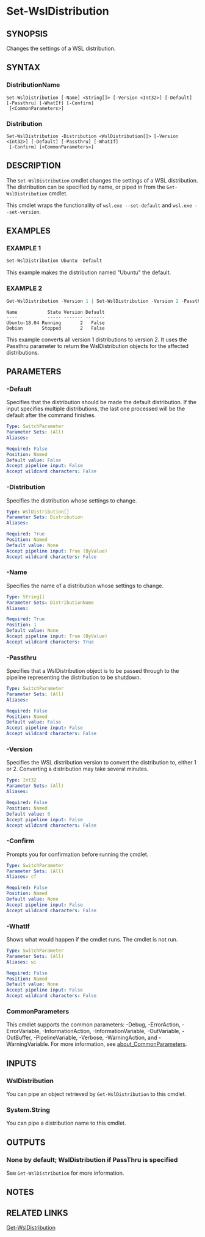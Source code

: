 ﻿---
external help file: Wsl-help.xml
Module Name: Wsl
online version: https://github.com/SvenGroot/WslManagementPS/blob/main/docs/Set-WslDistribution.md
schema: 2.0.0
---

# Set-WslDistribution

## SYNOPSIS

Changes the settings of a WSL distribution.

## SYNTAX

### DistributionName

```
Set-WslDistribution [-Name] <String[]> [-Version <Int32>] [-Default] [-Passthru] [-WhatIf] [-Confirm]
 [<CommonParameters>]
```

### Distribution

```
Set-WslDistribution -Distribution <WslDistribution[]> [-Version <Int32>] [-Default] [-Passthru] [-WhatIf]
 [-Confirm] [<CommonParameters>]
```

## DESCRIPTION

The `Set-WslDistribution` cmdlet changes the settings of a WSL distribution. The distribution can be
specified by name, or piped in from the `Get-WslDistribution` cmdlet.

This cmdlet wraps the functionality of `wsl.exe --set-default` and `wsl.exe --set-version`.

## EXAMPLES

### EXAMPLE 1

```powershell
Set-WslDistribution Ubuntu -Default
```

This example makes the distribution named "Ubuntu" the default.

### EXAMPLE 2

```powershell
Get-WslDistribution -Version 1 | Set-WslDistribution -Version 2 -Passthru
```

```Output
Name           State Version Default
----           ----- ------- -------
Ubuntu-18.04 Running       2   False
Debian       Stopped       2   False
```

This example converts all version 1 distributions to version 2.  It uses the Passthru parameter to
return the WslDistribution objects for the affected distributions.

## PARAMETERS

### -Default

Specifies that the distribution should be made the default distribution. If the input specifies
multiple distributions, the last one processed will be the default after the command finishes.

```yaml
Type: SwitchParameter
Parameter Sets: (All)
Aliases:

Required: False
Position: Named
Default value: False
Accept pipeline input: False
Accept wildcard characters: False
```

### -Distribution

Specifies the distribution whose settings to change.

```yaml
Type: WslDistribution[]
Parameter Sets: Distribution
Aliases:

Required: True
Position: Named
Default value: None
Accept pipeline input: True (ByValue)
Accept wildcard characters: False
```

### -Name

Specifies the name of a distribution whose settings to change.

```yaml
Type: String[]
Parameter Sets: DistributionName
Aliases:

Required: True
Position: 1
Default value: None
Accept pipeline input: True (ByValue)
Accept wildcard characters: True
```

### -Passthru

Specifies that a WslDistribution object is to be passed through to the pipeline representing the
distribution to be shutdown.

```yaml
Type: SwitchParameter
Parameter Sets: (All)
Aliases:

Required: False
Position: Named
Default value: False
Accept pipeline input: False
Accept wildcard characters: False
```

### -Version

Specifies the WSL distribution version to convert the distribution to, either 1 or 2. Converting
a distribution may take several minutes.

```yaml
Type: Int32
Parameter Sets: (All)
Aliases:

Required: False
Position: Named
Default value: 0
Accept pipeline input: False
Accept wildcard characters: False
```

### -Confirm

Prompts you for confirmation before running the cmdlet.

```yaml
Type: SwitchParameter
Parameter Sets: (All)
Aliases: cf

Required: False
Position: Named
Default value: None
Accept pipeline input: False
Accept wildcard characters: False
```

### -WhatIf

Shows what would happen if the cmdlet runs.
The cmdlet is not run.

```yaml
Type: SwitchParameter
Parameter Sets: (All)
Aliases: wi

Required: False
Position: Named
Default value: None
Accept pipeline input: False
Accept wildcard characters: False
```

### CommonParameters

This cmdlet supports the common parameters: -Debug, -ErrorAction, -ErrorVariable, -InformationAction, -InformationVariable, -OutVariable, -OutBuffer, -PipelineVariable, -Verbose, -WarningAction, and -WarningVariable. For more information, see [about_CommonParameters](http://go.microsoft.com/fwlink/?LinkID=113216).

## INPUTS

### WslDistribution

You can pipe an object retrieved by `Get-WslDistribution` to this cmdlet.

### System.String

You can pipe a distribution name to this cmdlet.

## OUTPUTS

### None by default; WslDistribution if PassThru is specified

See `Get-WslDistribution` for more information.

## NOTES

## RELATED LINKS

[Get-WslDistribution](Get-WslDistribution.md)

